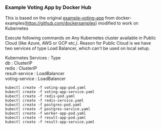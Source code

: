 ### Example Voting App by Docker Hub

This is based on the original [example-voting-app](https://github.com/dockersamples/example-voting-app) from docker-examples(https://github.com/dockersamples) modified to work on Kubernetes   



Execute following commands on Any Kubernetes cluster available in Public Cloud (like Azure, AWS or GCP etc,). Reason for Public Cloud is we have two services of type Load Balancer, which can't be used on local setup.


Kubernetes Services : Type   
db  : ClusterIP      
redis   : ClusterIP    
result-service  :  LoadBalancer    
voting-service   :  LoadBalancer    

```
kubectl create -f voting-app-pod.yaml 
kubectl create -f voting-app-service.yaml 
kubectl create -f redis-pod.yaml 
kubectl create -f redis-service.yaml 
kubectl create -f postgres-pod.yaml 
kubectl create -f postgres-service.yaml 
kubectl create -f worker-app-pod.yaml 
kubectl create -f result-app-pod.yaml 
kubectl create -f result-app-service.yaml 
```
